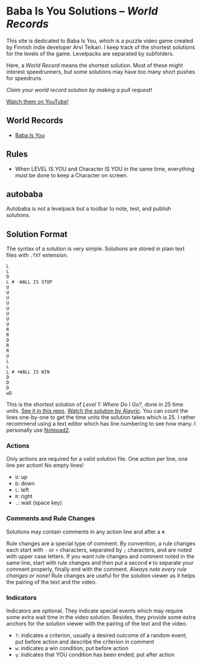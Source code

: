 ﻿Baba Is You Solutions – *World Records*
=======================================

This site is dedicated to Baba Is You, which is a puzzle video game created by Finnish indie developer Arvi Teikari.
I keep track of the shortest solutions for the levels of the game.
Levelpacks are separated by subfolders.

Here, a *World Record* means the shortest solution. 
Most of these might interest speedrunners, but some solutions may have too many short pushes for speedruns.

*Claim your world record solution by making a pull request!*

[Watch them on YouTube!](https://youtube.com/playlist?list=PL2Qu4Gqa0Mog2g3XkWth-2RD7787K4rj5)

World Records
-------------

* [Baba Is You](https://github.com/SzieberthAdam/baba-is-you-solutions/tree/master/BABA%20IS%20YOU)


Rules
-----

* When LEVEL IS YOU and Character IS YOU in the same time, everything must be done to keep a Character on screen.


autobaba
--------

Autobaba is not a levelpack but a toolbar to note, test, and publish solutions.


Solution Format
---------------

The syntax of a solution is very simple.
Solutions are stored in plain text files with `.TXT` extension.

```
L
L
D
L # -WALL IS STOP
U
U
U
U
U
U
U
U
R
R
D
R
R
U
L
L
L # +WALL IS WIN
D
D
D
wD
```

This is the shortest solution of *Level 1: Where Do I Go?*, done in 25 time units.
[See it in this repo](https://github.com/SzieberthAdam/baba-is-you-solutions/blob/master/BABA%20IS%20YOU/solutions/Level-1%2C%20Where%20Do%20I%20Go(q)%2C%2025.txt).
[Watch the solution by Alayric](https://youtu.be/42OOvZxvH6k).
You can count the lines one-by-one to get the time units the solution takes which is 25.
I rather recommend using a text editor which has line numbering to see how many.
I personally use [Notepad2](https://www.flos-freeware.ch/notepad2.html).

### Actions

Only actions are required for a valid solution file. One action per line, one line per action! No empty lines!

* `U`: up
* `D`: down
* `L`: left
* `R`: right
* `.`: wait (space key)

### Comments and Rule Changes

Solutions may contain comments in any action line and after a `#`.

Rule changes are a special type of comment.
By convention, a rule changes each start with `-` or `+` characters, separated by `;` characters, and are noted with upper case letters.
If you want rule changes and comment noted in the same line, start with rule changes and then put a second `#` to separate your comment properly, finally end with the comment.
*Always note every rule changes or none!*
Rule changes are useful for the solution viewer as it helps the pairing of the text and the video.

### Indicators

Indicators are optional.
They indicate special events which may require some extra wait time in the video solution.
Besides, they provide some extra anchors for the solution viewer with the pairing of the text and the video.

* `?`: indicates a criterion, usually a desired outcome of a random event; put before action and describe the criterion in comment
* `w`: indicates a win condition; put before action
* `y`: indicates that YOU condition has been ended; put after action
